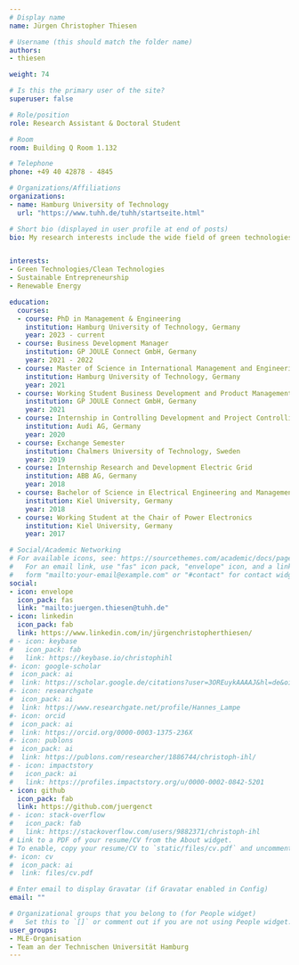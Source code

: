 ```yaml
---
# Display name
name: Jürgen Christopher Thiesen

# Username (this should match the folder name)
authors:
- thiesen

weight: 74

# Is this the primary user of the site?
superuser: false

# Role/position
role: Research Assistant & Doctoral Student

# Room
room: Building Q Room 1.132

# Telephone
phone: +49 40 42878 - 4845

# Organizations/Affiliations
organizations:
- name: Hamburg University of Technology
  url: "https://www.tuhh.de/tuhh/startseite.html"

# Short bio (displayed in user profile at end of posts)
bio: My research interests include the wide field of green technologies and sustainable entrepreneurship.


interests:
- Green Technologies/Clean Technologies
- Sustainable Entrepreneurship
- Renewable Energy

education:
  courses:
  - course: PhD in Management & Engineering
    institution: Hamburg University of Technology, Germany
    year: 2023 - current
  - course: Business Development Manager
    institution: GP JOULE Connect GmbH, Germany
    year: 2021 - 2022
  - course: Master of Science in International Management and Engineering
    institution: Hamburg University of Technology, Germany
    year: 2021
  - course: Working Student Business Development and Product Management
    institution: GP JOULE Connect GmbH, Germany
    year: 2021
  - course: Internship in Controlling Development and Project Controlling Digitization
    institution: Audi AG, Germany
    year: 2020
  - course: Exchange Semester
    institution: Chalmers University of Technology, Sweden
    year: 2019
  - course: Internship Research and Development Electric Grid
    institution: ABB AG, Germany
    year: 2018
  - course: Bachelor of Science in Electrical Engineering and Management
    institution: Kiel University, Germany
    year: 2018
  - course: Working Student at the Chair of Power Electronics
    institution: Kiel University, Germany
    year: 2017

# Social/Academic Networking
# For available icons, see: https://sourcethemes.com/academic/docs/page-builder/#icons
#   For an email link, use "fas" icon pack, "envelope" icon, and a link in the
#   form "mailto:your-email@example.com" or "#contact" for contact widget.
social:
- icon: envelope
  icon_pack: fas
  link: "mailto:juergen.thiesen@tuhh.de"
- icon: linkedin
  icon_pack: fab
  link: https://www.linkedin.com/in/jürgenchristopherthiesen/
# - icon: keybase
#   icon_pack: fab
#   link: https://keybase.io/christophihl
#- icon: google-scholar
#  icon_pack: ai
#  link: https://scholar.google.de/citations?user=3OREuykAAAAJ&hl=de&oi=ao
#- icon: researchgate
#  icon_pack: ai
#  link: https://www.researchgate.net/profile/Hannes_Lampe
#- icon: orcid
#  icon_pack: ai
#  link: https://orcid.org/0000-0003-1375-236X
#- icon: publons
#  icon_pack: ai
#  link: https://publons.com/researcher/1886744/christoph-ihl/
# - icon: impactstory
#   icon_pack: ai
#   link: https://profiles.impactstory.org/u/0000-0002-0842-5201
- icon: github
  icon_pack: fab
  link: https://github.com/juergenct
# - icon: stack-overflow
#   icon_pack: fab
#   link: https://stackoverflow.com/users/9882371/christoph-ihl
# Link to a PDF of your resume/CV from the About widget.
# To enable, copy your resume/CV to `static/files/cv.pdf` and uncomment the lines below.
#- icon: cv
#  icon_pack: ai
#  link: files/cv.pdf

# Enter email to display Gravatar (if Gravatar enabled in Config)
email: ""

# Organizational groups that you belong to (for People widget)
#   Set this to `[]` or comment out if you are not using People widget.
user_groups:
- MLE-Organisation
- Team an der Technischen Universität Hamburg
---
```

